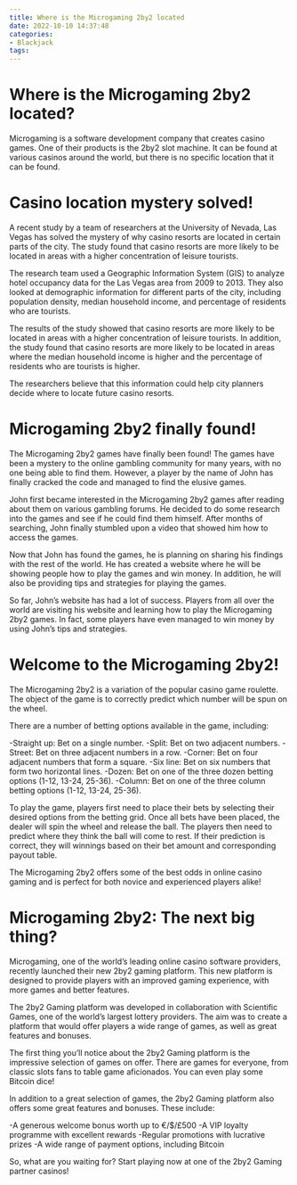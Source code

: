 ```yaml
---
title: Where is the Microgaming 2by2 located
date: 2022-10-10 14:37:48
categories:
- Blackjack
tags:
---
```



#  Where is the Microgaming 2by2 located?

Microgaming is a software development company that creates casino games. One of their products is the 2by2 slot machine. It can be found at various casinos around the world, but there is no specific location that it can be found.

#  Casino location mystery solved!

A recent study by a team of researchers at the University of Nevada, Las Vegas has solved the mystery of why casino resorts are located in certain parts of the city. The study found that casino resorts are more likely to be located in areas with a higher concentration of leisure tourists.

The research team used a Geographic Information System (GIS) to analyze hotel occupancy data for the Las Vegas area from 2009 to 2013. They also looked at demographic information for different parts of the city, including population density, median household income, and percentage of residents who are tourists.

The results of the study showed that casino resorts are more likely to be located in areas with a higher concentration of leisure tourists. In addition, the study found that casino resorts are more likely to be located in areas where the median household income is higher and the percentage of residents who are tourists is higher.

The researchers believe that this information could help city planners decide where to locate future casino resorts.

#  Microgaming 2by2 finally found!

The Microgaming 2by2 games have finally been found! The games have been a mystery to the online gambling community for many years, with no one being able to find them. However, a player by the name of John has finally cracked the code and managed to find the elusive games.

John first became interested in the Microgaming 2by2 games after reading about them on various gambling forums. He decided to do some research into the games and see if he could find them himself. After months of searching, John finally stumbled upon a video that showed him how to access the games.

Now that John has found the games, he is planning on sharing his findings with the rest of the world. He has created a website where he will be showing people how to play the games and win money. In addition, he will also be providing tips and strategies for playing the games.

So far, John’s website has had a lot of success. Players from all over the world are visiting his website and learning how to play the Microgaming 2by2 games. In fact, some players have even managed to win money by using John’s tips and strategies.

#  Welcome to the Microgaming 2by2!

The Microgaming 2by2 is a variation of the popular casino game roulette. The object of the game is to correctly predict which number will be spun on the wheel.

There are a number of betting options available in the game, including:

-Straight up: Bet on a single number.
-Split: Bet on two adjacent numbers.
-Street: Bet on three adjacent numbers in a row.
-Corner: Bet on four adjacent numbers that form a square.
-Six line: Bet on six numbers that form two horizontal lines.
-Dozen: Bet on one of the three dozen betting options (1-12, 13-24, 25-36).
-Column: Bet on one of the three column betting options (1-12, 13-24, 25-36).

  To play the game, players first need to place their bets by selecting their desired options from the betting grid. Once all bets have been placed, the dealer will spin the wheel and release the ball. The players then need to predict where they think the ball will come to rest. If their prediction is correct, they will winnings based on their bet amount and corresponding payout table. 

  The Microgaming 2by2 offers some of the best odds in online casino gaming and is perfect for both novice and experienced players alike!

#  Microgaming 2by2: The next big thing?

Microgaming, one of the world’s leading online casino software providers, recently launched their new 2by2 gaming platform. This new platform is designed to provide players with an improved gaming experience, with more games and better features.

The 2by2 Gaming platform was developed in collaboration with Scientific Games, one of the world’s largest lottery providers. The aim was to create a platform that would offer players a wide range of games, as well as great features and bonuses.

The first thing you’ll notice about the 2by2 Gaming platform is the impressive selection of games on offer. There are games for everyone, from classic slots fans to table game aficionados. You can even play some Bitcoin dice!

In addition to a great selection of games, the 2by2 Gaming platform also offers some great features and bonuses. These include:

-A generous welcome bonus worth up to €/$/£500
-A VIP loyalty programme with excellent rewards
-Regular promotions with lucrative prizes
-A wide range of payment options, including Bitcoin

So, what are you waiting for? Start playing now at one of the 2by2 Gaming partner casinos!